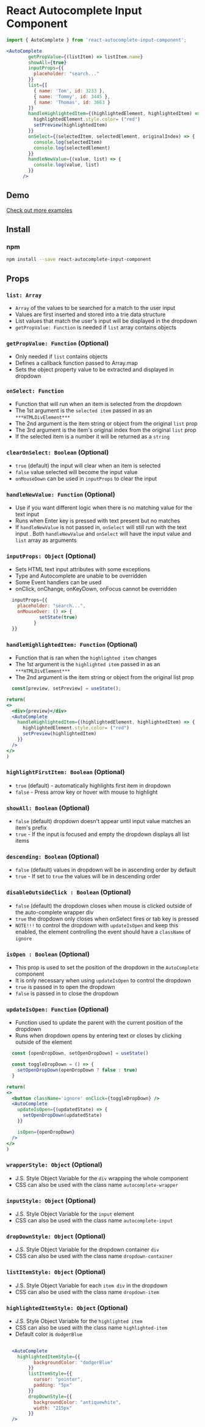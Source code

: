 
# React Autocomplete Input Component

```jsx
import { AutoComplete } from 'react-autocomplete-input-component';

<AutoComplete
        getPropValue={(listItem) => listItem.name}
        showAll={true}
        inputProps={{
          placeholder: "search..."
        }}
        list={[
          { name: 'Tom', id: 3233 },
          { name: 'Tommy', id: 3445 },
          { name: 'Thomas', id: 3663 }
        ]}
        handleHighlightedItem={(highlightedElement, highlightedItem) => {
          highlightedElement.style.color= ("red")
          setPreview(highlightedItem)
        }}
        onSelect={(selectedItem, selectedElement, originalIndex) => {
          console.log(selectedItem)
          console.log(selectedElement)
        }}
        handleNewValue={(value, list) => {
          console.log(value, list)
        }}
      />

```

## Demo
[Check out more examples](https://brandontaft.github.io/autocomplete-demo)

## Install
### npm

```bash
npm install --save react-autocomplete-input-component
```

## Props

### `list: Array`
- `Array` of the values to be searched for a match to the user input
- Values are first inserted and stored into a trie data structure
- List values that match the user's input will be displayed in the dropdown
- `getPropValue: Function` is needed if `list` array contains objects 

### `getPropValue: Function` (Optional)
- Only needed if `list` contains objects
- Defines a callback function passed to Array.map
- Sets the object property value to be extracted and displayed in dropdown

### `onSelect: Function`
- Function that will run when an item is selected from the dropdown
- The 1st argument is the `selected item` passed in as an `***HTMLDivElement***`
- The 2nd argument is the item string or object from the original `list` prop 
- The 3rd argument is the item's original index from the original `list` prop
- If the selected item is a number it will be returned as a `string`

### `clearOnSelect: Boolean` (Optional)
- `true` (default) the input will clear when an item is selected
- `false` value selected will become the input value
- `onMouseDown` can be used in `inputProps` to clear the input

### `handleNewValue: Function` (Optional)
- Use if you want different logic when there is no matching value for the text input
- Runs when Enter key is pressed with text present but no matches
- If `handleNewValue` is not passed in, `onSelect` will still run with the text input
. Both `handleNewValue` and `onSelect` will have the input value and `list` array as arguments

### `inputProps: Object` (Optional)
- Sets HTML text input attributes with some exceptions
- Type and Autocomplete are unable to be overridden
- Some Event handlers can be used
- onClick, onChange, onKeyDown, onFocus cannot be overridden

```jsx
  inputProps={{
    placeholder: "search...",
    onMouseOver: () => {
            setState(true)
          }
  }}
```

### `handleHighlightedItem: Function` (Optional)
- Function that is ran when the `highlighted item` changes
- The 1st argument is the `highlighted item` passed in as an `***HTMLDivElement***`
- The 2nd argument is the item string or object from the original list prop 

```jsx
  const[preview, setPreview] = useState();

return(
<>
  <div>{preview}</div>
  <AutoComplete
    handleHighlightedItem={(highlightedElement, highlightedItem) => {
      highlightedElement.style.color= ("red")
      setPreview(highlightedItem)
    }}
  />
</>
)
```

### `highlightFirstItem: Boolean` (Optional)
- `true` (default) - automatically highlights first item in dropdown
- `false` - Press arrow key or hover with mouse to highlight

### `showAll: Boolean` (Optional)
- `false` (default) dropdown doesn't appear until input value matches an item's prefix
- `true` - If the input is focused and empty the dropdown displays all list items

### `descending: Boolean` (Optional)
- `false` (default) values in dropdown will be in ascending order by default
- `true` - If set to `true` the values will be in descending order 

### `disableOutsideClick : Boolean` (Optional)
- `false` (default) the dropdown closes when mouse is clicked outside of the auto-complete wrapper div
- `true` the dropdown only closes when onSelect fires or tab key is pressed
- `NOTE!!!` to control the dropdown with `updateIsOpen` and keep this enabled,
  the element controlling the event should have a `className` of `ignore`

### `isOpen : Boolean` (Optional)
- This prop is used to set the position of the dropdown in the `AutoComplete` component
- It is only necessary when using `updateIsOpen` to control the dropdown
- `true` is passed in to open the dropdown
- `false` is passed in to close the dropdown

### `updateIsOpen: Function` (Optional)
- Function used to update the parent with the current position of the dropdown
- Runs when dropdown opens by entering text or closes by clicking outside of the element 

```jsx
  const [openDropDown, setOpenDropDown] = useState()

  const toggleDropDown = () => {
    setOpenDropDown(openDropDown ? false : true)
  }

return(
<>
  <button className='ignore' onClick={toggleDropDown} />
  <AutoComplete
    updateIsOpen={(updatedState) => {
      setOpenDropDown(updatedState)
    }}

    isOpen={openDropDown}
  />
</>
)
```

### `wrapperStyle: Object` (Optional)
- J.S. Style Object Variable for the `div` wrapping the whole component
- CSS can also be used with the class name `autocomplete-wrapper`

### `inputStyle: Object` (Optional)
- J.S. Style Object Variable for the `input` element
- CSS can also be used with the class name `autocomplete-input`

### `dropDownStyle: Object` (Optional)
- J.S. Style Object Variable for the dropdown container `div`
- CSS can also be used with the class name `dropdown-container`

### `listItemStyle: Object` (Optional)
- J.S. Style Object Variable for each `item div` in the dropdown
- CSS can also be used with the class name `dropdown-item`

### `highlightedItemStyle: Object` (Optional)
- J.S. Style Object Variable for the `highlighted item`
- CSS can also be used with the class name `highlighted-item`
- Default color is `dodgerBlue`

```jsx
  
  <AutoComplete
    highlightedItemStyle={{
          backgroundColor: "dodgerBlue"
        }}
        listItemStyle={{
          cursor: "pointer",
          padding: "5px"
        }}
        dropDownStyle={{
          backgroundColor: "antiquewhite",
          width: "215px"
        }}
  />

```








